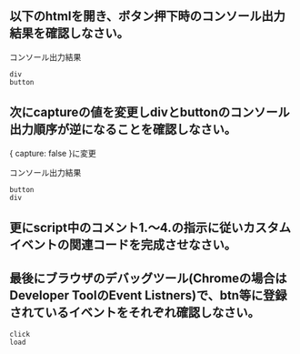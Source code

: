## 以下のhtmlを開き、ボタン押下時のコンソール出力結果を確認しなさい。

コンソール出力結果

```
div
button
```

## 次にcaptureの値を変更しdivとbuttonのコンソール出力順序が逆になることを確認しなさい。

{ capture: false }に変更

コンソール出力結果

```
button
div
```

## 更にscript中のコメント1.～4.の指示に従いカスタムイベントの関連コードを完成させなさい。

## 最後にブラウザのデバッグツール(Chromeの場合はDeveloper ToolのEvent Listners)で、btn等に登録されているイベントをそれぞれ確認しなさい。

```
click
load
```
